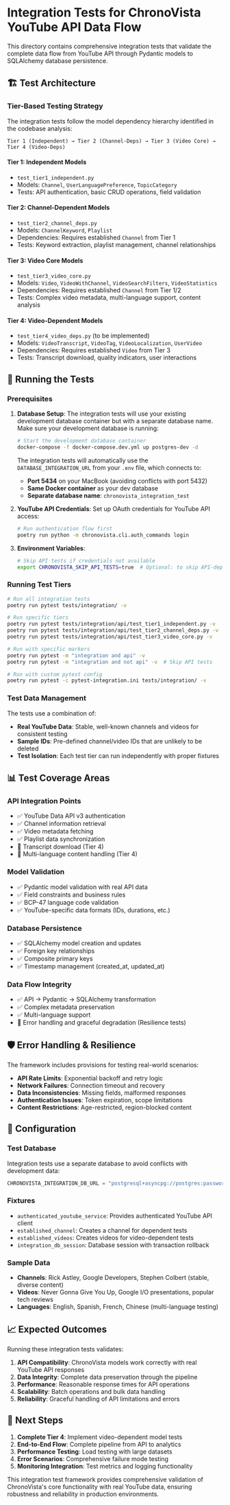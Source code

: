 # Integration Tests for ChronoVista YouTube API Data Flow

This directory contains comprehensive integration tests that validate the complete data flow from YouTube API through Pydantic models to SQLAlchemy database persistence.

## 🏗️ Test Architecture

### Tier-Based Testing Strategy

The integration tests follow the model dependency hierarchy identified in the codebase analysis:

```
Tier 1 (Independent) → Tier 2 (Channel-Deps) → Tier 3 (Video Core) → Tier 4 (Video-Deps)
```

#### **Tier 1: Independent Models**
- `test_tier1_independent.py`
- Models: `Channel`, `UserLanguagePreference`, `TopicCategory`
- Tests: API authentication, basic CRUD operations, field validation

#### **Tier 2: Channel-Dependent Models**
- `test_tier2_channel_deps.py`
- Models: `ChannelKeyword`, `Playlist`
- Dependencies: Requires established `Channel` from Tier 1
- Tests: Keyword extraction, playlist management, channel relationships

#### **Tier 3: Video Core Models**
- `test_tier3_video_core.py`
- Models: `Video`, `VideoWithChannel`, `VideoSearchFilters`, `VideoStatistics`
- Dependencies: Requires established `Channel` from Tier 1/2
- Tests: Complex video metadata, multi-language support, content analysis

#### **Tier 4: Video-Dependent Models**
- `test_tier4_video_deps.py` (to be implemented)
- Models: `VideoTranscript`, `VideoTag`, `VideoLocalization`, `UserVideo`
- Dependencies: Requires established `Video` from Tier 3
- Tests: Transcript download, quality indicators, user interactions

## 🚀 Running the Tests

### Prerequisites

1. **Database Setup**: The integration tests will use your existing development database container but with a separate database name. Make sure your development database is running:
   ```bash
   # Start the development database container
   docker-compose -f docker-compose.dev.yml up postgres-dev -d
   ```
   
   The integration tests will automatically use the `DATABASE_INTEGRATION_URL` from your `.env` file, which connects to:
   - **Port 5434** on your MacBook (avoiding conflicts with port 5432)
   - **Same Docker container** as your dev database
   - **Separate database name**: `chronovista_integration_test`

2. **YouTube API Credentials**: Set up OAuth credentials for YouTube API access:
   ```bash
   # Run authentication flow first
   poetry run python -m chronovista.cli.auth_commands login
   ```

3. **Environment Variables**:
   ```bash
   # Skip API tests if credentials not available
   export CHRONOVISTA_SKIP_API_TESTS=true  # Optional: to skip API-dependent tests
   ```

### Running Test Tiers

```bash
# Run all integration tests
poetry run pytest tests/integration/ -v

# Run specific tiers
poetry run pytest tests/integration/api/test_tier1_independent.py -v
poetry run pytest tests/integration/api/test_tier2_channel_deps.py -v
poetry run pytest tests/integration/api/test_tier3_video_core.py -v

# Run with specific markers
poetry run pytest -m "integration and api" -v
poetry run pytest -m "integration and not api" -v  # Skip API tests

# Run with custom pytest config
poetry run pytest -c pytest-integration.ini tests/integration/ -v
```

### Test Data Management

The tests use a combination of:
- **Real YouTube Data**: Stable, well-known channels and videos for consistent testing
- **Sample IDs**: Pre-defined channel/video IDs that are unlikely to be deleted
- **Test Isolation**: Each test tier can run independently with proper fixtures

## 📊 Test Coverage Areas

### **API Integration Points**
- ✅ YouTube Data API v3 authentication
- ✅ Channel information retrieval
- ✅ Video metadata fetching
- ✅ Playlist data synchronization
- 🔄 Transcript download (Tier 4)
- 🔄 Multi-language content handling (Tier 4)

### **Model Validation**
- ✅ Pydantic model validation with real API data
- ✅ Field constraints and business rules
- ✅ BCP-47 language code validation
- ✅ YouTube-specific data formats (IDs, durations, etc.)

### **Database Persistence**
- ✅ SQLAlchemy model creation and updates  
- ✅ Foreign key relationships
- ✅ Composite primary keys
- ✅ Timestamp management (created_at, updated_at)

### **Data Flow Integrity**
- ✅ API → Pydantic → SQLAlchemy transformation
- ✅ Complex metadata preservation
- ✅ Multi-language support
- 🔄 Error handling and graceful degradation (Resilience tests)

## 🛡️ Error Handling & Resilience

The framework includes provisions for testing real-world scenarios:

- **API Rate Limits**: Exponential backoff and retry logic
- **Network Failures**: Connection timeout and recovery
- **Data Inconsistencies**: Missing fields, malformed responses
- **Authentication Issues**: Token expiration, scope limitations
- **Content Restrictions**: Age-restricted, region-blocked content

## 🔧 Configuration

### Test Database
Integration tests use a separate database to avoid conflicts with development data:
```python
CHRONOVISTA_INTEGRATION_DB_URL = "postgresql+asyncpg://postgres:password@localhost:5432/chronovista_integration_test"
```

### Fixtures
- `authenticated_youtube_service`: Provides authenticated YouTube API client
- `established_channel`: Creates a channel for dependent tests
- `established_videos`: Creates videos for video-dependent tests
- `integration_db_session`: Database session with transaction rollback

### Sample Data
- **Channels**: Rick Astley, Google Developers, Stephen Colbert (stable, diverse content)
- **Videos**: Never Gonna Give You Up, Google I/O presentations, popular tech reviews
- **Languages**: English, Spanish, French, Chinese (multi-language testing)

## 📈 Expected Outcomes

Running these integration tests validates:

1. **API Compatibility**: ChronoVista models work correctly with real YouTube API responses
2. **Data Integrity**: Complete data preservation through the pipeline
3. **Performance**: Reasonable response times for API operations
4. **Scalability**: Batch operations and bulk data handling
5. **Reliability**: Graceful handling of API limitations and errors

## 🚧 Next Steps

1. **Complete Tier 4**: Implement video-dependent model tests
2. **End-to-End Flow**: Complete pipeline from API to analytics
3. **Performance Testing**: Load testing with large datasets
4. **Error Scenarios**: Comprehensive failure mode testing
5. **Monitoring Integration**: Test metrics and logging functionality

This integration test framework provides comprehensive validation of ChronoVista's core functionality with real YouTube data, ensuring robustness and reliability in production environments.